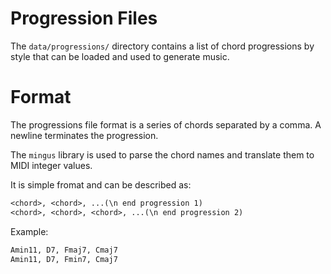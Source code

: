 # Progression Files

The `data/progressions/` directory contains a list of chord progressions by style that can be loaded
and used to generate music.

# Format

The progressions file format is a series of chords separated by a comma.  A newline terminates the
progression.

The `mingus` library is used to parse the chord names and translate them to MIDI integer values.

It is simple fromat and can be described as:

```txt
<chord>, <chord>, ...(\n end progression 1)
<chord>, <chord>, <chord>, ...(\n end progression 2)
```

Example:
```txt
Amin11, D7, Fmaj7, Cmaj7
Amin11, D7, Fmin7, Cmaj7
```
